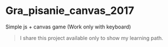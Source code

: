 # Gra_pisanie_canvas_2017
Simple js + canvas game (Work only with keyboard)

>I share this project available only to show my learning path.

